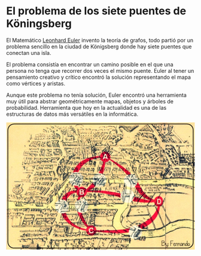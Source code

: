 # El problema de los siete puentes de Köningsberg

El Matemático [Leonhard Euler](..\Mencion\Leonhard_Euler.md) invento la teoría de grafos, todo partió por un problema sencillo en la ciudad de Königsberg donde hay siete puentes que conectan una isla.

El problema consistía en encontrar un camino posible en el que una persona no tenga que recorrer dos veces el mismo puente. Euler al tener un pensamiento creativo y crítico encontró la solución representando el mapa como vértices y aristas.

Aunque este problema no tenía solución, Euler encontró una herramienta muy útil para abstrar geométricamente mapas, objetos y árboles de probabilidad. Herramienta que hoy en la actualidad es una de las estructuras de datos más versátiles en la informática.

![Puentes de Köningsberg](puentes.png)
